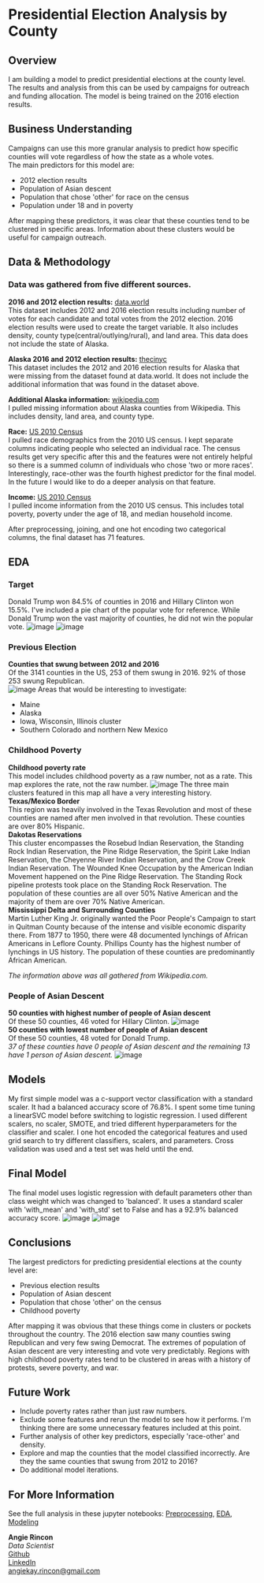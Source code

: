 # Presidential Election Analysis by County

## Overview
I am building a model to predict presidential elections at the county level. The results and analysis from this can be used by campaigns for outreach and funding allocation. The model is being trained on the 2016 election results.  
## Business Understanding
Campaigns can use this more granular analysis to predict how specific counties will vote regardless of how the state as a whole votes.   
The main predictors for this model are: 
- 2012 election results
- Population of Asian descent
- Population that chose 'other' for race on the census
- Population under 18 and in poverty

After mapping these predictors, it was clear that these counties tend to be clustered in specific areas. Information about these clusters would be useful for campaign outreach.
## Data & Methodology
### Data was gathered from five different sources.  
**2016 and 2012 election results:**  [data.world](https://data.world/garyhoov/2016-pres-election-by-county)    
This dataset includes 2012 and 2016 election results including number of votes for each candidate and total votes from the 2012 election. 2016 election results were used to create the target variable. It also includes density, county type(central/outlying/rural), and land area. This data does not include the state of Alaska.  

**Alaska 2016 and 2012 election results:**  [thecinyc](https://www.thecinyc.com/)   
This dataset includes the 2012 and 2016 election results for Alaska that were missing from the dataset found at data.world. It does not include the additional information that was found in the dataset above.  

**Additional Alaska information:**  [wikipedia.com](https://en.wikipedia.org/wiki/List_of_boroughs_and_census_areas_in_Alaska)    
I pulled missing information about Alaska counties from Wikipedia. This includes density, land area, and county type.  

**Race:**  [US 2010 Census](https://data.census.gov/cedsci/table?q=county%20population&tid=DECENNIALPL2020.P1)    
I pulled race demographics from the 2010 US census. I kept separate columns indicating people who selected an individual race. The census results get very specific after this and the features were not entirely helpful so there is a summed column of individuals who chose 'two or more races'. Interestingly, race-other was the fourth highest predictor for the final model. In the future I would like to do a deeper analysis on that feature.   

**Income:**  [US 2010 Census](https://data.census.gov/cedsci/all?q=county%20population)   
I pulled income information from the 2010 US census. This includes total poverty, poverty under the age of 18, and median household income. 

After preprocessing, joining, and one hot encoding two categorical columns, the final dataset has 71 features.  
## EDA

### Target
Donald Trump won 84.5% of counties in 2016 and Hillary Clinton won 15.5%. I've included a pie chart of the popular vote for reference. While Donald Trump won the vast majority of counties, he did not win the popular vote. 
![image](https://user-images.githubusercontent.com/20134289/139122125-eab1a00b-cec6-4579-9fb2-908c97775d0b.png)
![image](https://user-images.githubusercontent.com/20134289/139120532-4287d475-2969-48c7-8469-ae62af79c145.png)
### Previous Election
**Counties that swung between 2012 and 2016**  
Of the 3141 counties in the US, 253 of them swung in 2016. 92% of those 253 swung Republican.  
![image](https://user-images.githubusercontent.com/20134289/139120665-5ff23504-58f2-43f6-988b-91dc9a7bffc4.png)
Areas that would be interesting to investigate:  
- Maine
- Alaska
- Iowa, Wisconsin, Illinois cluster
- Southern Colorado and northern New Mexico
### Childhood Poverty
**Childhood poverty rate**  
This model includes childhood poverty as a raw number,  not as a rate. This map explores the rate, not the raw number. 
![image](https://user-images.githubusercontent.com/20134289/139120750-d27d3e3a-1f44-400f-bc60-5c36e12ccc47.png)
The three main clusters featured in this map all have a very interesting history.  
**Texas/Mexico Border**  
This region was heavily involved in the Texas Revolution and most of these counties are named after men involved in that revolution. These counties are over 80% Hispanic.  
**Dakotas Reservations**   
This cluster encompasses the Rosebud Indian Reservation, the Standing Rock Indian Reservation, the Pine Ridge Reservation, the Spirit Lake Indian Reservation, the Cheyenne River Indian Reservation, and the Crow Creek Indian Reservation. The Wounded Knee Occupation by the American Indian Movement happened on the Pine Ridge Reservation. The Standing Rock pipeline protests took place on the Standing Rock Reservation. The population of these counties are all over 50% Native American and the majority of them are over 70% Native American.  
**Mississippi Delta and Surrounding Counties**  
Martin Luther King Jr. originally wanted the Poor People's Campaign to start in Quitman County because of the intense and visible economic disparity there. From 1877 to 1950, there were 48 documented lynchings of African Americans in Leflore County. Phillips County has the highest number of lynchings in US history. The population of these counties are predominantly African American.   

*The information above was all gathered from Wikipedia.com.*
### People of Asian Descent  
**50 counties with highest number of people of Asian descent**  
Of these 50 counties, 46 voted for Hillary Clinton.
![image](https://user-images.githubusercontent.com/20134289/139123043-3ba60293-1c58-466c-9529-61232131e7a9.png)  
**50 counties with lowest number of people of Asian descent**  
Of these 50 counties, 48 voted for Donald Trump.   
*37 of these counties have 0 people of Asian descent and the remaining 13 have 1 person of Asian descent.*
![image](https://user-images.githubusercontent.com/20134289/139121801-a49db427-81d1-4a98-ada7-07b10b20125d.png)

## Models
My first simple model was a c-support vector classification with a standard scaler. It had a balanced accuracy score of 76.8%. I spent some time tuning a linearSVC model before switching to logistic regression. I used different scalers, no scaler, SMOTE, and tried different hyperparameters for the classifier and scaler. I one hot encoded the categorical features and used grid search to try different classifiers, scalers, and parameters.  Cross validation was used and a test set was held until the end.  

## Final Model
The final model uses logistic regression with default parameters other than class weight which was changed to 'balanced'. It uses a standard scaler with 'with_mean' and 'with_std' set to False and has a 92.9% balanced accuracy score. 
![image](https://user-images.githubusercontent.com/20134289/139115963-0acc2aa2-2383-493b-a60a-2c3f028860a4.png)
![image](https://user-images.githubusercontent.com/20134289/139115904-1ab3e69a-33ac-4c05-91fa-26cee53da30a.png)

## Conclusions
The largest predictors for predicting presidential elections at the county level are:
- Previous election results
- Population of Asian descent
- Population that chose 'other' on the census
- Childhood poverty

After mapping it was obvious that these things come in clusters or pockets throughout the country. The 2016 election saw many counties swing Republican and very few swing Democrat. The extremes of population of Asian descent are very interesting and vote very predictably. Regions with high childhood poverty rates tend to be clustered in areas with a history of protests, severe poverty, and war.

## Future Work
- Include poverty rates rather than just raw numbers.  
- Exclude some features and rerun the model to see how it performs. I'm thinking there are some unnecessary features included at this point.  
- Further analysis of other key predictors, especially 'race-other' and density.  
- Explore and map the counties that the model classified incorrectly. Are they the same counties that swung from 2012 to 2016?  
- Do additional model iterations.  

## For More Information

See the full analysis in these jupyter notebooks: [Preprocessing](), [EDA](), [Modeling]()

**Angie Rincon**  
*Data Scientist*  
[Github](https://github.com/AngieKay)  
[LinkedIn](https://www.linkedin.com/in/angie-davis-rincon-880587125/)  
angiekay.rincon@gmail.com  
